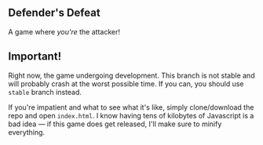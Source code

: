 ## Defender's Defeat

A game where _you're_ the attacker!

## Important!

Right now, the game undergoing development. This branch is not stable and will probably crash at the worst possible time. If you can, you should use `stable` branch instead.

If you're impatient and what to see what it's like, simply clone/download the repo and open `index.html`. I know having tens of kilobytes of Javascript is a bad idea &mdash; if this game does get released, I'll make sure to minify everything.